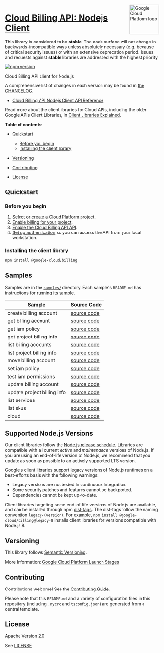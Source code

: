 [//]: # "This README.md file is auto-generated, all changes to this file will be lost."
[//]: # "The comments you see below are used to generate those parts of the template in later states."
<img src="https://avatars2.githubusercontent.com/u/2810941?v=3&s=96" alt="Google Cloud Platform logo" title="Google Cloud Platform" align="right" height="96" width="96"/>

# [Cloud Billing API: Nodejs Client][homepage]

This library is considered to be **stable**. The code surface will not change in backwards-incompatible ways
unless absolutely necessary (e.g. because of critical security issues) or with
an extensive deprecation period. Issues and requests against **stable** libraries
are addressed with the highest priority

[![npm version](https://img.shields.io/npm/v/@google-cloud/billing.svg)](https://www.npmjs.org/package/@google-cloud/billing)

Cloud Billing API client for Node.js

[//]: # "partials.introduction"

A comprehensive list of changes in each version may be found in
[the CHANGELOG][homepage_changelog].

* [Cloud Billing API Nodejs Client API Reference](https://cloud.google.com/nodejs/docs/reference/billing/latest)


Read more about the client libraries for Cloud APIs, including the older
Google APIs Client Libraries, in [Client Libraries Explained][explained].

[explained]: https://cloud.google.com/apis/docs/client-libraries-explained

**Table of contents:**

* [Quickstart](#quickstart)
  * [Before you begin](#before-you-begin)
  * [Installing the client library](#installing-the-client-library)

* [Versioning](#versioning)
* [Contributing](#contributing)
* [License](#license)

## Quickstart
### Before you begin

1.  [Select or create a Cloud Platform project][projects].
1.  [Enable billing for your project][billing].
1.  [Enable the Cloud Billing API API][enable_api].
1.  [Set up authentication][auth] so you can access the
    API from your local workstation.
### Installing the client library

```bash
npm install @google-cloud/billing
```

[//]: # "partials.body"

## Samples

Samples are in the [`samples/`][homepage_samples] directory. Each sample's `README.md` has instructions for running its sample.

| Sample                      | Source Code                       |
| --------------------------- | --------------------------------- |
| create billing account | [source code](https://github.com/googleapis/google-cloud-node/blob/main/packages/google-cloud-billing/samples/generated/v1/cloud_billing.create_billing_account.js) |
| get billing account | [source code](https://github.com/googleapis/google-cloud-node/blob/main/packages/google-cloud-billing/samples/generated/v1/cloud_billing.get_billing_account.js) |
| get iam policy | [source code](https://github.com/googleapis/google-cloud-node/blob/main/packages/google-cloud-billing/samples/generated/v1/cloud_billing.get_iam_policy.js) |
| get project billing info | [source code](https://github.com/googleapis/google-cloud-node/blob/main/packages/google-cloud-billing/samples/generated/v1/cloud_billing.get_project_billing_info.js) |
| list billing accounts | [source code](https://github.com/googleapis/google-cloud-node/blob/main/packages/google-cloud-billing/samples/generated/v1/cloud_billing.list_billing_accounts.js) |
| list project billing info | [source code](https://github.com/googleapis/google-cloud-node/blob/main/packages/google-cloud-billing/samples/generated/v1/cloud_billing.list_project_billing_info.js) |
| move billing account | [source code](https://github.com/googleapis/google-cloud-node/blob/main/packages/google-cloud-billing/samples/generated/v1/cloud_billing.move_billing_account.js) |
| set iam policy | [source code](https://github.com/googleapis/google-cloud-node/blob/main/packages/google-cloud-billing/samples/generated/v1/cloud_billing.set_iam_policy.js) |
| test iam permissions | [source code](https://github.com/googleapis/google-cloud-node/blob/main/packages/google-cloud-billing/samples/generated/v1/cloud_billing.test_iam_permissions.js) |
| update billing account | [source code](https://github.com/googleapis/google-cloud-node/blob/main/packages/google-cloud-billing/samples/generated/v1/cloud_billing.update_billing_account.js) |
| update project billing info | [source code](https://github.com/googleapis/google-cloud-node/blob/main/packages/google-cloud-billing/samples/generated/v1/cloud_billing.update_project_billing_info.js) |
| list services | [source code](https://github.com/googleapis/google-cloud-node/blob/main/packages/google-cloud-billing/samples/generated/v1/cloud_catalog.list_services.js) |
| list skus | [source code](https://github.com/googleapis/google-cloud-node/blob/main/packages/google-cloud-billing/samples/generated/v1/cloud_catalog.list_skus.js) |
| cloud | [source code](https://github.com/googleapis/google-cloud-node/blob/main/packages/google-cloud-billing/samples/generated/v1/snippet_metadata_google.cloud.billing.v1.json) |


## Supported Node.js Versions

Our client libraries follow the [Node.js release schedule](https://github.com/nodejs/release#release-schedule).
Libraries are compatible with all current _active_ and _maintenance_ versions of
Node.js.
If you are using an end-of-life version of Node.js, we recommend that you update
as soon as possible to an actively supported LTS version.

Google's client libraries support legacy versions of Node.js runtimes on a
best-efforts basis with the following warnings:

* Legacy versions are not tested in continuous integration.
* Some security patches and features cannot be backported.
* Dependencies cannot be kept up-to-date.

Client libraries targeting some end-of-life versions of Node.js are available, and
can be installed through npm [dist-tags](https://docs.npmjs.com/cli/dist-tag).
The dist-tags follow the naming convention `legacy-(version)`.
For example, `npm install @google-cloud/billing@legacy-8` installs client libraries
for versions compatible with Node.js 8.

## Versioning

This library follows [Semantic Versioning](http://semver.org/).

More Information: [Google Cloud Platform Launch Stages][launch_stages]

[launch_stages]: https://cloud.google.com/terms/launch-stages

## Contributing

Contributions welcome! See the [Contributing Guide](https://github.com/googleapis/google-cloud-node/blob/main/packages/google-cloud-billing/CONTRIBUTING.md).

Please note that this `README.md`
and a variety of configuration files in this repository (including `.nycrc` and `tsconfig.json`)
are generated from a central template.

## License

Apache Version 2.0

See [LICENSE](https://github.com/googleapis/google-cloud-node/blob/main/packages/google-cloud-billing/LICENSE)

[shell_img]: https://gstatic.com/cloudssh/images/open-btn.png
[projects]: https://console.cloud.google.com/project
[billing]: https://support.google.com/cloud/answer/6293499#enable-billing
[enable_api]: https://console.cloud.google.com/flows/enableapi?apiid=cloudbilling.googleapis.com
[auth]: https://cloud.google.com/docs/authentication/external/set-up-adc-local
[homepage_samples]: https://github.com/googleapis/google-cloud-node/blob/main/packages/google-cloud-billing/samples
[homepage_changelog]: https://github.com/googleapis/google-cloud-node/blob/main/packages/google-cloud-billing/CHANGELOG.md
[homepage]: https://github.com/googleapis/google-cloud-node/blob/main/packages/google-cloud-billing
